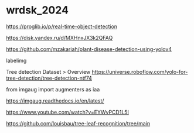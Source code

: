# wrdsk_2024


https://proglib.io/p/real-time-object-detection

https://disk.yandex.ru/d/MXHnxJX3k2QFAQ


https://github.com/mzakariah/plant-disease-detection-using-yolov4

labelimg

Tree detection Dataset > Overview
https://universe.roboflow.com/yolo-for-tree-detection/tree-detection-ntf74

from imgaug import augmenters as iaa

https://imgaug.readthedocs.io/en/latest/

https://www.youtube.com/watch?v=EYWvPCD1L5I

https://github.com/louisbau/tree-leaf-recognition/tree/main
